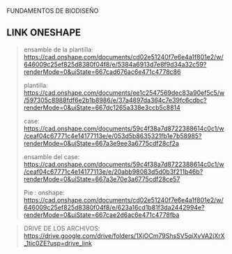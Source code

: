 FUNDAMENTOS DE BIODISEÑO

<h2> LINK ONESHAPE</h2>

> ensamble de la plantilla: https://cad.onshape.com/documents/cd02e51240f7e6e4a1f801e2/w/646009c25ef825d8380f04f8/e/5384a6913d7e8f9d34a32c59?renderMode=0&uiState=667cad676ac6e471c4778c86
>
> plantilla: https://cad.onshape.com/documents/ee1c2547569dec83a90ef5c5/w/597305c8988fdf6e2b1b8986/e/37a4897da364c7e39fc6cdbc?renderMode=0&uiState=667dc1265a338e3ccb5c8814
>
> case: https://cad.onshape.com/documents/59c4f38a7d8722388614c0c1/w/ceaf04c67771c4e14177113e/e/053d5b8635321fb1e7b58985?renderMode=0&uiState=667a3e9ee3a6775cdf28cf2a
> 
> ensamble del case:
 https://cad.onshape.com/documents/59c4f38a7d8722388614c0c1/w/ceaf04c67771c4e14177113e/e/20abb98083d5d0b3f211b46b?renderMode=0&uiState=667a3e70e3a6775cdf28ce57
> 
> Pie : onshape: https://cad.onshape.com/documents/cd02e51240f7e6e4a1f801e2/w/646009c25ef825d8380f04f8/e/623a16cd1b81f3da2442994e?renderMode=0&uiState=667cae2d6ac6e471c4778fba


> DRIVE DE LOS ARCHIVOS:
https://drive.google.com/drive/folders/1XjOCm79ShsSV5qiXvVA2jXrX_1tic0ZE?usp=drive_link
